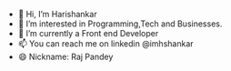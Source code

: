 - 👋 Hi, I’m Harishankar
- 👀 I’m interested in Programming,Tech and Businesses.
- 🌱 I’m currently a Front end Developer
- 📫 You can reach me on linkedin @imhshankar
- 😄 Nickname: Raj Pandey

<!---
iamhshankar/iamhshankar is a ✨ special ✨ repository because its `README.md` (this file) appears on your GitHub profile.
You can click the Preview link to take a look at your changes.
--->
